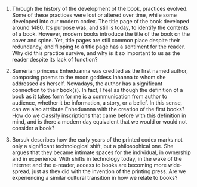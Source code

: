 1.  Through the history of the development of the book, practices
    evolved. Some of these practices were lost or altered over time,
    while some developed into our modern codex. The title page of the
    book developed around 1480. It’s purpose was, and still is today, to
    identify the contents of a book. However, modern books introduce the
    title of the book on the cover and spine. Yet, title pages are still
    common place despite their redundancy, and flipping to a title page
    has a sentiment for the reader. Why did this practice survive, and
    why is it so important to us as the reader despite its lack of
    function?

2.  Sumerian princess Enheduanna was credited as the first named author,
    composing poems to the moon goddess Inhanna to whom she addressed as
    herself. Nowadays, the author has a significant connection to their
    book(s). In fact, I feel as though the definition of a book as it
    takes form for me is a communication from author to audience,
    whether it be information, a story, or a belief. In this sense, can
    we also attribute Enheduanna with the creation of the first books?
    How do we classify inscriptions that came before with this
    definition in mind, and is there a modern day equivalent that we
    would or would not consider a book?

3.  Borsuk describes how the early years of the printed codex marks not
    only a significant technological shift, but a philosophical one. She
    argues that they became intimate spaces for the individual, in
    ownership and in experience. With shifts in technology today, in the
    wake of the internet and the e-reader, access to books are becoming
    more wide-spread, just as they did with the invention of the
    printing press. Are we experiencing a similar cultural transition in
    how we relate to books?


